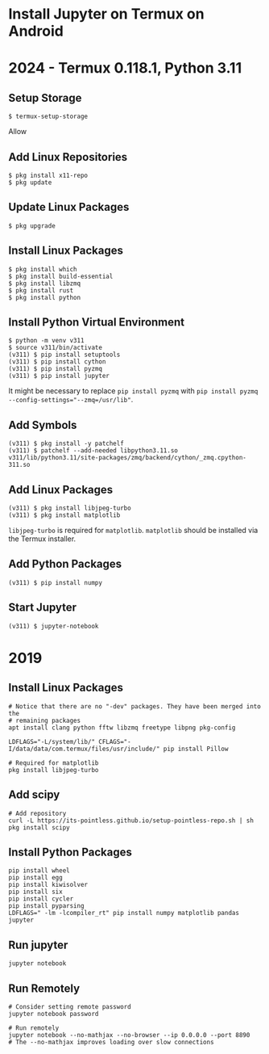 # Install Jupyter on Termux on Android
# 2024 - Termux 0.118.1, Python 3.11

## Setup Storage

```
$ termux-setup-storage
```
Allow

## Add Linux Repositories

```
$ pkg install x11-repo
$ pkg update
```

## Update Linux Packages

```
$ pkg upgrade
```

## Install Linux Packages

```
$ pkg install which
$ pkg install build-essential
$ pkg install libzmq
$ pkg install rust
$ pkg install python
```

## Install Python Virtual Environment

```
$ python -m venv v311
$ source v311/bin/activate
(v311) $ pip install setuptools
(v311) $ pip install cython
(v311) $ pip install pyzmq
(v311) $ pip install jupyter
```
It might be necessary to replace `pip install pyzmq` with `pip install pyzmq --config-settings="--zmq=/usr/lib"`.


## Add Symbols

```
(v311) $ pkg install -y patchelf
(v311) $ patchelf --add-needed libpython3.11.so v311/lib/python3.11/site-packages/zmq/backend/cython/_zmq.cpython-311.so
```

## Add Linux Packages

```
(v311) $ pkg install libjpeg-turbo
(v311) $ pkg install matplotlib
```
`libjpeg-turbo` is required for `matplotlib`. `matplotlib` should be installed via the Termux installer. 


## Add Python Packages

```
(v311) $ pip install numpy
```

## Start Jupyter

```
(v311) $ jupyter-notebook
```


# 2019

## Install Linux Packages
```
# Notice that there are no "-dev" packages. They have been merged into the
# remaining packages
apt install clang python fftw libzmq freetype libpng pkg-config

LDFLAGS="-L/system/lib/" CFLAGS="-I/data/data/com.termux/files/usr/include/" pip install Pillow

# Required for matplotlib
pkg install libjpeg-turbo
```

## Add scipy
```
# Add repository
curl -L https://its-pointless.github.io/setup-pointless-repo.sh | sh
pkg install scipy
```

## Install Python Packages
```
pip install wheel
pip install egg
pip install kiwisolver
pip install six
pip install cycler
pip install pyparsing
LDFLAGS=" -lm -lcompiler_rt" pip install numpy matplotlib pandas jupyter
```

## Run jupyter
```
jupyter notebook
```

## Run Remotely
```
# Consider setting remote password
jupyter notebook password

# Run remotely
jupyter notebook --no-mathjax --no-browser --ip 0.0.0.0 --port 8890
# The --no-mathjax improves loading over slow connections
```
